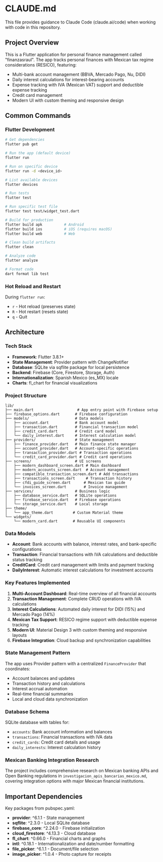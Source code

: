 # CLAUDE.md

This file provides guidance to Claude Code (claude.ai/code) when working with code in this repository.

## Project Overview

This is a Flutter application for personal finance management called "finanzasraul". The app tracks personal finances with Mexican tax regime considerations (RESICO), featuring:
- Multi-bank account management (BBVA, Mercado Pago, Nu, DIDI)
- Daily interest calculations for interest-bearing accounts
- Expense tracking with IVA (Mexican VAT) support and deductible expense tracking
- Credit card management
- Modern UI with custom theming and responsive design

## Common Commands

### Flutter Development
```bash
# Get dependencies
flutter pub get

# Run the app (default device)
flutter run

# Run on specific device
flutter run -d <device_id>

# List available devices
flutter devices

# Run tests
flutter test

# Run specific test file
flutter test test/widget_test.dart

# Build for production
flutter build apk          # Android
flutter build ios          # iOS (requires macOS)
flutter build web          # Web

# Clean build artifacts
flutter clean

# Analyze code
flutter analyze

# Format code
dart format lib test
```

### Hot Reload and Restart
During `flutter run`:
- `r` - Hot reload (preserves state)
- `R` - Hot restart (resets state)
- `q` - Quit

## Architecture

### Tech Stack
- **Framework**: Flutter 3.8.1+
- **State Management**: Provider pattern with ChangeNotifier
- **Database**: SQLite via sqflite package for local persistence
- **Backend**: Firebase (Core, Firestore, Storage, Auth)
- **Internationalization**: Spanish Mexico (es_MX) locale
- **Charts**: fl_chart for financial visualizations

### Project Structure
```
lib/
├── main.dart                    # App entry point with Firebase setup
├── firebase_options.dart       # Firebase configuration
├── models/                     # Data models
│   ├── account.dart            # Bank account model
│   ├── transaction.dart        # Financial transaction model
│   ├── credit_card.dart        # Credit card model
│   └── daily_interest.dart     # Interest calculation model
├── providers/                  # State management
│   ├── finance_provider.dart   # Main finance state manager
│   ├── account_provider.dart   # Account-specific operations
│   ├── transaction_provider.dart # Transaction operations
│   └── credit_card_provider.dart # Credit card operations
├── screens/                    # UI screens
│   ├── modern_dashboard_screen.dart # Main dashboard
│   ├── modern_accounts_screen.dart  # Account management
│   ├── compatible_transaction_screen.dart # Add transactions
│   ├── transactions_screen.dart     # Transaction history
│   ├── cfdi_guide_screen.dart      # Mexican tax guide
│   └── invoices_screen.dart        # Invoice management
├── services/                   # Business logic
│   ├── database_service.dart   # SQLite operations
│   ├── firebase_service.dart   # Firebase operations
│   └── storage_service.dart    # Local storage
├── theme/
│   └── app_theme.dart         # Custom Material theme
└── widgets/
    └── modern_card.dart       # Reusable UI components
```

### Data Models
- **Account**: Bank accounts with balance, interest rates, and bank-specific configurations
- **Transaction**: Financial transactions with IVA calculations and deductible status tracking
- **CreditCard**: Credit card management with limits and payment tracking
- **DailyInterest**: Automatic interest calculations for investment accounts

### Key Features Implemented
1. **Multi-Account Dashboard**: Real-time overview of all financial accounts
2. **Transaction Management**: Complete CRUD operations with IVA calculations
3. **Interest Calculations**: Automated daily interest for DIDI (15%) and Mercado Pago (14%)
4. **Mexican Tax Support**: RESICO regime support with deductible expense tracking
5. **Modern UI**: Material Design 3 with custom theming and responsive layouts
6. **Firebase Integration**: Cloud backup and synchronization capabilities

### State Management Pattern
The app uses Provider pattern with a centralized `FinanceProvider` that coordinates:
- Account balances and updates
- Transaction history and calculations
- Interest accrual automation
- Real-time financial summaries
- Local and cloud data synchronization

### Database Schema
SQLite database with tables for:
- `accounts`: Bank account information and balances
- `transactions`: Financial transactions with IVA data
- `credit_cards`: Credit card details and usage
- `daily_interests`: Interest calculation history

### Mexican Banking Integration Research
The project includes comprehensive research on Mexican banking APIs and Open Banking regulations in `investigacion_apis_bancarias_mexico.md`, covering integration options with major Mexican financial institutions.

## Important Dependencies

Key packages from pubspec.yaml:
- **provider**: ^6.1.1 - State management
- **sqflite**: ^2.3.0 - Local SQLite database
- **firebase_core**: ^2.24.0 - Firebase initialization
- **cloud_firestore**: ^4.13.3 - Cloud database
- **fl_chart**: ^0.66.0 - Financial charts and graphs
- **intl**: ^0.18.1 - Internationalization and date/number formatting
- **file_picker**: ^6.1.1 - Document/file selection
- **image_picker**: ^1.0.4 - Photo capture for receipts